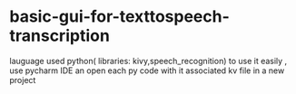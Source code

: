 # basic-gui-for-texttospeech-transcription
lauguage used python( libraries: kivy,speech_recognition)
to use it easily , use pycharm IDE an open each py code with it associated kv file in a new project
